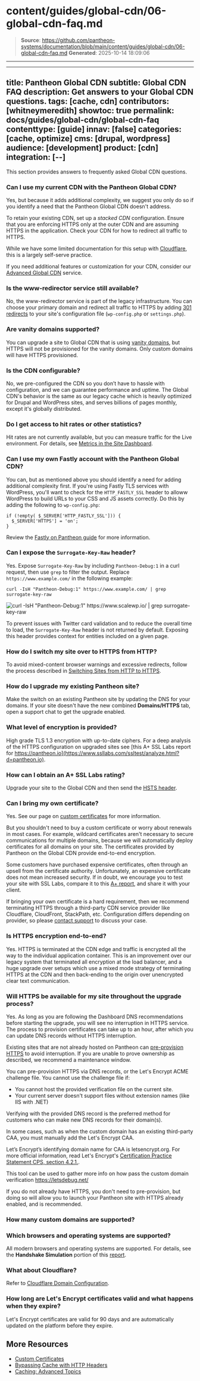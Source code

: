 # content/guides/global-cdn/06-global-cdn-faq.md

> **Source**: https://github.com/pantheon-systems/documentation/blob/main/content/guides/global-cdn/06-global-cdn-faq.md
> **Generated**: 2025-10-14 18:09:06

---

---
title: Pantheon Global CDN
subtitle: Global CDN FAQ
description: Get answers to your Global CDN questions.
tags: [cache, cdn]
contributors: [whitneymeredith]
showtoc: true
permalink: docs/guides/global-cdn/global-cdn-faq
contenttype: [guide]
innav: [false]
categories: [cache, optimize]
cms: [drupal, wordpress]
audience: [development]
product: [cdn]
integration: [--]
---

This section provides answers to frequently asked Global CDN questions.

### Can I use my current CDN with the Pantheon Global CDN?

Yes, but because it adds additional complexity, we suggest you only do so if you identify a need that the Pantheon Global CDN doesn't address.

To retain your existing CDN, set up a *stacked CDN* configuration. Ensure that you are enforcing HTTPS only at the outer CDN and are assuming HTTPS in the application. Check your CDN for how to redirect all traffic to HTTPS.

While we have some limited documentation for this setup with [Cloudflare](/cloudflare#option-2-use-cloudflares-cdn-stacked-on-top-of-pantheons-global-cdn), this is a largely self-serve practice.

If you need additional features or customization for your CDN, consider our [Advanced Global CDN](/guides/professional-services/advanced-global-cdn) service.

### Is the www-redirector service still available?

No, the www-redirector service is part of the legacy infrastructure. You can choose your primary domain and redirect all traffic to HTTPS by adding [301 redirects](/guides/launch/redirects) to your site's configuration file (`wp-config.php` or `settings.php`).

### Are vanity domains supported?

You can upgrade a site to Global CDN that is using [vanity domains](/guides/domains/vanity-domains), but HTTPS will not be provisioned for the vanity domains. Only custom domains will have HTTPS provisioned.

### Is the CDN configurable?

No, we pre-configured the CDN so you don’t have to hassle with configuration, and we can guarantee performance and uptime. The Global CDN's behavior is the same as our legacy cache which is heavily optimized for Drupal and WordPress sites, and serves billions of pages monthly, except it's globally distributed.

### Do I get access to hit rates or other statistics?

Hit rates are not currently available, but you can measure traffic for the Live environment. For details, see [Metrics in the Site Dashboard](/guides/account-mgmt/traffic).

### Can I use my own Fastly account with the Pantheon Global CDN?

You can, but as mentioned above you should identify a need for adding additional complexity first. If you're using Fastly TLS services with WordPress, you'll want to check for the `HTTP_FASTLY_SSL` header to alloww WordPress to build URLs to your CSS and JS assets correctly. Do this by adding the following to `wp-config.php`:

```php:title=wp-config.php
if (!empty( $_SERVER['HTTP_FASTLY_SSL'])) {
  $_SERVER['HTTPS'] = 'on';
}
```

Review the [Fastly on Pantheon guide](/guides/fastly-pantheon) for more information.

### Can I expose the `Surrogate-Key-Raw` header?

Yes. Expose `Surrogate-Key-Raw` by including `Pantheon-Debug:1` in a curl request, then use `grep` to filter the output. Replace `https://www.example.com/` in the following example:

```bash{promptUser: user}
curl -IsH "Pantheon-Debug:1" https://www.example.com/ | grep surrogate-key-raw
```

![curl -IsH "Pantheon-Debug:1" https://www.scalewp.io/ | grep surrogate-key-raw](../../../images/surrogate-key-raw-example.png)

To prevent issues with Twitter card validation and to reduce the overall time to load, the `Surrogate-Key-Raw` header is not returned by default. Exposing this header provides context for entities included on a given page.

### How do I switch my site over to HTTPS from HTTP?

To avoid mixed-content browser warnings and excessive redirects, follow the process described in [Switching Sites from HTTP to HTTPS](/http-to-https).

### How do I upgrade my existing Pantheon site?

Make the switch on an existing Pantheon site by updating the DNS for your domains. If your site doesn't have the new combined **Domains/HTTPS** tab, open a support chat to get the upgrade enabled.

### What level of encryption is provided?

High grade TLS 1.3 encryption with up-to-date ciphers. For a deep analysis of the HTTPS configuration on upgraded sites see [this A+ SSL Labs report for https://pantheon.io](https://www.ssllabs.com/ssltest/analyze.html?d=pantheon.io).

### How can I obtain an A+ SSL Labs rating?

Upgrade your site to the Global CDN and then send the [HSTS header](/pantheon-yml/#enforce-https--hsts).

### Can I bring my own certificate?

Yes. See our page on [custom certificates](/custom-certificates) for more information.

But you shouldn't need to buy a custom certificate or worry about renewals in most cases. For example, wildcard certificates aren't necessary to secure communications for multiple domains, because we will automatically deploy certificates for all domains on your site. The certificates provided by Pantheon on the Global CDN provide end-to-end encryption.

Some customers have purchased expensive certificates, often through an upsell from the certificate authority. Unfortunately, an expensive certificate does not mean increased security. If in doubt, we encourage you to test your site with SSL Labs, compare it to this [A+ report](https://www.ssllabs.com/ssltest/analyze.html?d=pantheon.io), and share it with your client.

If bringing your own certificate is a hard requirement, then we recommend terminating HTTPS through a third-party CDN service provider like Cloudflare, CloudFront, StackPath, etc. Configuration differs depending on provider, so please [contact support](/guides/support/contact-support/) to discuss your case.

### Is HTTPS encryption end-to-end?

Yes. HTTPS is terminated at the CDN edge and traffic is encrypted all the way to the individual application container. This is an improvement over our legacy system that terminated all encryption at the load balancer, and a huge upgrade over setups which use a mixed mode strategy of terminating HTTPS at the CDN and then back-ending to the origin over unencrypted clear text communication.

### Will HTTPS be available for my site throughout the upgrade process?

Yes. As long as you are following the Dashboard DNS recommendations before starting the upgrade, you will see no interruption in HTTPS service. The process to provision certificates can take up to an hour, after which you can update DNS records without HTTPS interruption.

Existing sites that are not already hosted on Pantheon can [pre-provision HTTPS](/guides/launch/domains/#avoid-https-interruption) to avoid interruption. If you are unable to prove ownership as described, we recommend a maintenance window.

<Alert title="Note" type="info">

You can pre-provision HTTPS via DNS records, or the Let's Encrypt ACME challenge file. You cannot use the challenge file if:

 - You cannot host the provided verification file on the current site.
 - Your current server doesn't support files without extension names (like IIS with .NET)

Verifying with the provided DNS record is the preferred method for customers who can make new DNS records for their domain(s).

In some cases, such as when the custom domain has an existing third-party CAA, you must manually add the Let's Encrypt CAA.

Let’s Encrypt’s identifying domain name for CAA is letsencrypt.org. For more official information, read Let's Encrypt's [Certification Practice Statement CPS, section 4.2.1.](https://letsencrypt.org/repository/).

This tool can be used to gather more info on how pass the custom domain verification https://letsdebug.net/

If you do not already have HTTPS, you don't need to pre-provision, but doing so will allow you to launch your Pantheon site with HTTPS already enabled, and is recommended.

</Alert>

### How many custom domains are supported?

<Partial file="tables/custom-domains-limit.md" />

### Which browsers and operating systems are supported?

All modern browsers and operating systems are supported. For details, see the **Handshake Simulation** portion of this [report](https://www.ssllabs.com/ssltest/analyze.html?d=pantheon.io).

### What about Cloudflare?

Refer to [Cloudflare Domain Configuration](/cloudflare).

### How long are Let's Encrypt certificates valid and what happens when they expire?

Let's Encrypt certificates are valid for 90 days and are automatically updated on the platform before they expire.

## More Resources

- [Custom Certificates](/custom-certificates#option-2-manually-managed-custom-certificates)
- [Bypassing Cache with HTTP Headers](/cache-control)
- [Caching: Advanced Topics](/caching-advanced-topics)